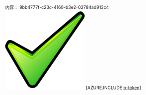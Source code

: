 内容： 9bb4777f-c23c-4160-b3e2-02784ad913c4![图像](fe966b1d-b084-4b2c-b110-24c464394f4a.png)
[AZURE.INCLUDE [b-token](41e2b730-3288-42a1-b928-4c59455eecc0.md)]
